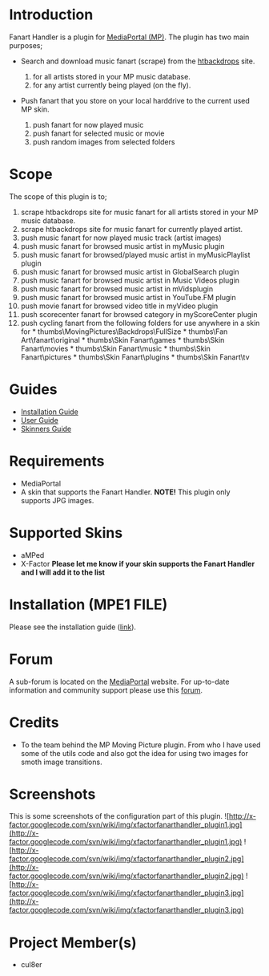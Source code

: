 # Introduction #
Fanart Handler is a plugin for [MediaPortal (MP)](http://www.team-mediaportal.com/). The plugin has two main purposes;
  * Search and download music fanart (scrape) from the [htbackdrops](http://htbackdrops.com/) site.
    1. for all artists stored in your MP music database.
    1. for any artist currently being played (on the fly).

  * Push fanart that you store on your local harddrive to the current used MP skin.
    1. push fanart for now played music
    1. push fanart for selected music or movie
    1. push random images from selected folders

# Scope #
The scope of this plugin is to;
  1. scrape htbackdrops site for music fanart for all artists stored in your MP music database.
  1. scrape htbackdrops site for music fanart for currently played artist.
  1. push music fanart for now played music track (artist images)
  1. push music fanart for browsed music artist in myMusic plugin
  1. push music fanart for browsed/played music artist in myMusicPlaylist plugin
  1. push music fanart for browsed music artist in GlobalSearch plugin
  1. push music fanart for browsed music artist in Music Videos plugin
  1. push music fanart for browsed music artist in mVidsplugin
  1. push music fanart for browsed music artist in YouTube.FM plugin
  1. push movie fanart for browsed video title in myVideo plugin
  1. push scorecenter fanart for browsed category in myScoreCenter plugin
  1. push cycling fanart from the following folders for use anywhere in a skin for
    * thumbs\MovingPictures\Backdrops\FullSize
    * thumbs\Fan Art\fanart\original
    * thumbs\Skin Fanart\games
    * thumbs\Skin Fanart\movies
    * thumbs\Skin Fanart\music
    * thumbs\Skin Fanart\pictures
    * thumbs\Skin Fanart\plugins
    * thumbs\Skin Fanart\tv

# Guides #
  * [Installation Guide](http://code.google.com/p/fanart-handler/wiki/InstallationGuide)
  * [User Guide](http://code.google.com/p/fanart-handler/wiki/UserGuide)
  * [Skinners Guide](http://code.google.com/p/fanart-handler/wiki/SkinnersGuide)

# Requirements #
  * MediaPortal
  * A skin that supports the Fanart Handler.
**NOTE!** This plugin only supports JPG images.

# Supported Skins #
  * aMPed
  * X-Factor
**Please let me know if your skin supports the Fanart Handler and I will add it to the list**

# Installation (MPE1 FILE) #
Please see the installation guide ([link](http://code.google.com/p/fanart-handler/wiki/InstallationGuide)).

# Forum #
A sub-forum is located on the  [MediaPortal](http://www.team-mediaportal.com/) website. For up-to-date information and community support please use this <a href='http://forum.team-mediaportal.com/mediaportal-plugins-47/fanart-handler-plugin-v1-0-music-fanart-scraper-76535/'>forum</a>.

# Credits #
  * To the team behind the MP Moving Picture plugin. From who I have used some of the utils code and also got the idea for using two images for smoth image transitions.

# Screenshots #
This is some screenshots of the configuration part of this plugin.
![http://x-factor.googlecode.com/svn/wiki/img/xfactorfanarthandler_plugin1.jpg](http://x-factor.googlecode.com/svn/wiki/img/xfactorfanarthandler_plugin1.jpg)
![http://x-factor.googlecode.com/svn/wiki/img/xfactorfanarthandler_plugin2.jpg](http://x-factor.googlecode.com/svn/wiki/img/xfactorfanarthandler_plugin2.jpg)
![http://x-factor.googlecode.com/svn/wiki/img/xfactorfanarthandler_plugin3.jpg](http://x-factor.googlecode.com/svn/wiki/img/xfactorfanarthandler_plugin3.jpg)

# Project Member(s) #
  * cul8er